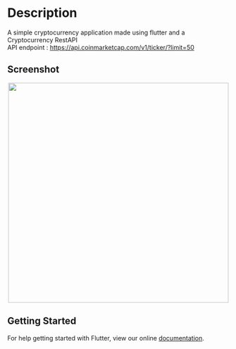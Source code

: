 # Description

A simple cryptocurrency application made using flutter and a Cryptocurrency RestAPI <br>
API endpoint : https://api.coinmarketcap.com/v1/ticker/?limit=50

## Screenshot
<center>
<img src="https://user-images.githubusercontent.com/24621701/41113759-640dacfe-6a7a-11e8-8138-de69b2bdfc6b.jpg" width="500" />
</center>

## Getting Started

For help getting started with Flutter, view our online
[documentation](https://flutter.io/).
